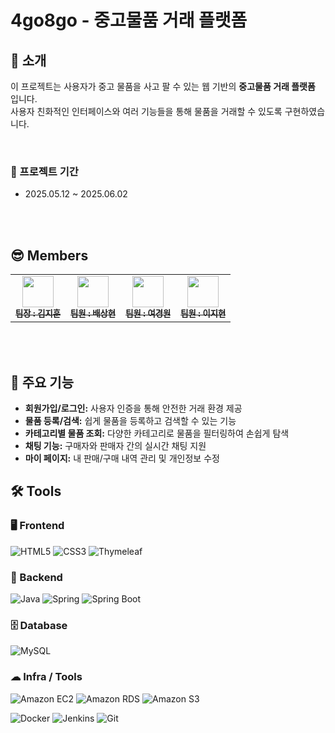 # 4go8go - 중고물품 거래 플랫폼

## 🚀 소개

이 프로젝트는 사용자가 중고 물품을 사고 팔 수 있는 웹 기반의 **중고물품 거래 플랫폼** 입니다.<br>
사용자 친화적인 인터페이스와 여러 기능들을 통해 물품을 거래할 수 있도록 구현하였습니다.

<br>

### 📆 프로젝트 기간
- 2025.05.12 ~ 2025.06.02

<br><br>


## 😎 Members
<table>
  <tbody>
      <td align="center"><a href="https://github.com/K-IMjihun"><img src="https://avatars.githubusercontent.com/u/62210749?v=4" width="50px;" alt=""/><br /><sub><b> 팀장 : 김지훈 </b></sub></a><br /></td>
      <td align="center"><a href="https://github.com/qotkdgus0430"><img src="https://avatars.githubusercontent.com/u/200076152?v=4" width="50px;" alt=""/><br /><sub><b> 팀원 : 배상현 </b></sub></a><br /></td>
      <td align="center"><a href="https://github.com/kyungwon2won2"><img src="https://avatars.githubusercontent.com/u/134581020?v=4" width="50px;" alt=""/><br /><sub><b> 팀원 : 여경원 </b></sub></a><br /></td>
      <td align="center"><a href="https://github.com/kyungwon2won2"><img src="https://avatars.githubusercontent.com/u/134581020?v=4" width="50px;" alt=""/><br /><sub><b> 팀원 : 이지현 </b></sub></a><br /></td>
  </tbody>
</table>

<br><br>

## 📌 주요 기능

- **회원가입/로그인:** 사용자 인증을 통해 안전한 거래 환경 제공
- **물품 등록/검색:** 쉽게 물품을 등록하고 검색할 수 있는 기능
- **카테고리별 물품 조회:** 다양한 카테고리로 물품을 필터링하여 손쉽게 탐색
- **채팅 기능:** 구매자와 판매자 간의 실시간 채팅 지원
- **마이 페이지:** 내 판매/구매 내역 관리 및 개인정보 수정

## 🛠 Tools
### 🖥 Frontend
![HTML5](https://img.shields.io/badge/HTML5-E34F26?style=flat&logo=html5&logoColor=white)
![CSS3](https://img.shields.io/badge/CSS3-1572B6?style=flat&logo=css3&logoColor=white)
![Thymeleaf](https://img.shields.io/badge/Thymeleaf-005F0F?style=flat&logo=Thymeleaf&logoColor=white)

### 🔧 Backend
![Java](https://img.shields.io/badge/Java-007396?style=flat&logo=java&logoColor=white)
![Spring](https://img.shields.io/badge/Spring-6DB33F?style=flat&logo=spring&logoColor=white)
![Spring Boot](https://img.shields.io/badge/Spring%20Boot-6DB33F?style=flat&logo=springboot&logoColor=white)

### 🗄 Database
![MySQL](https://img.shields.io/badge/MySQL-4479A1?style=flat&logo=mysql&logoColor=white)

### ☁ Infra / Tools
![Amazon EC2](https://img.shields.io/badge/Amazon%20EC2-FF9900?style=flat&logo=amazon-ec2&logoColor=white)
![Amazon RDS](https://img.shields.io/badge/Amazon%20RDS-527FFF?style=flat&logo=amazon-rds&logoColor=white)
![Amazon S3](https://img.shields.io/badge/Amazon%20S3-569A31?style=flat&logo=amazon-s3&logoColor=white)

![Docker](https://img.shields.io/badge/Docker-2496ED?style=flat&logo=docker&logoColor=white)
![Jenkins](https://img.shields.io/badge/Jenkins-D24939?style=flat&logo=jenkins&logoColor=white)
![Git](https://img.shields.io/badge/Git-F05032?style=flat&logo=git&logoColor=white)

<br>

<br>
<br>